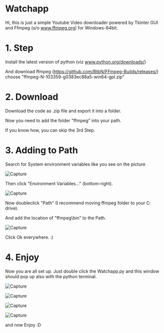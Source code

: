 # Watchapp
Hi, 
this is just a simple Youtube Video downloader powered by Tkinter GUI and Ffmpeg (s/o www.ffmpeg.org) for Windows-64bit.

# 1. Step
  Install the latest version of python (viz www.python.org/downloads/)
  
  And download ffmpeg (https://github.com/BtbN/FFmpeg-Builds/releases/) choose "ffmpeg-N-103359-g0383ec88a5-win64-gpl.zip" 
# 2. Download
  Download the code as .zip file and export it into a folder. 
  
  Now you need to add the folder "ffmpeg" into your path. 
  
  If you know how, you can skip the 3rd Step. 
# 3. Adding to Path  
  Search for System environment variables like you see on the picture
  
  
  ![Capture](https://user-images.githubusercontent.com/85997825/130448956-3f7dec70-a05e-46da-bf9b-81b1c1ddda65.PNG)
  
  
  Then click "Environment Variables..." (bottom-right).
  
  
  ![Capture](https://user-images.githubusercontent.com/85997825/130450099-a83603a2-4f71-4af2-9970-414688d5998b.PNG)
  
  
  Now doubleclick "Path"
  (I recommend moving ffmpeg folder to your C: drive).
  
  And add the location of "ffmpeg\bin" to the Path. 
  
  
  ![Capture](https://user-images.githubusercontent.com/85997825/130450362-dc5def11-6a97-42a0-a314-b98a1041cdf6.PNG)
  
  
  Click Ok everywhere.  :)
 # 4. Enjoy
   Now you are all set up. Just double click the Watchapp.py and this window should pop up also with the python terminal.
  
   ![Capture](https://user-images.githubusercontent.com/85997825/130454602-819d9121-9da1-4e47-874d-922447ba942a.PNG)
  
   ![Capture](https://user-images.githubusercontent.com/85997825/130456010-d134eb5f-ae0e-4f23-aada-3f191347dc4c.PNG)

   ![Capture](https://user-images.githubusercontent.com/85997825/130455916-d51433cc-2d0c-4d16-aa33-ab1dc7dcc1b2.PNG)
   
   ![Capture](https://user-images.githubusercontent.com/85997825/130456713-b27da1b7-758c-4677-a084-d74887b1f529.PNG)

   and now Enjoy :D
